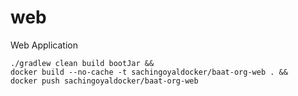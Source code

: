 # web
Web Application

```
./gradlew clean build bootJar &&
docker build --no-cache -t sachingoyaldocker/baat-org-web . && 
docker push sachingoyaldocker/baat-org-web
```
